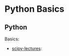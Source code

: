# Python Basics

## Python 

Basics:

- [scipy-lectures](http://www.scipy-lectures.org/index.html):
